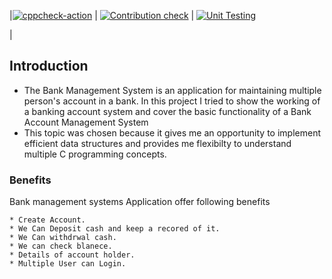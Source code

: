 



|[![cppcheck-action](https://github.com/260003/Mini_project/actions/workflows/cppcheck.yml/badge.svg)](https://github.com/260003/Mini_project/actions/workflows/cppcheck.yml) | [![Contribution check](https://github.com/260003/Mini_project/actions/workflows/gitinspector.yml/badge.svg)](https://github.com/260003/Mini_project/actions/workflows/gitinspector.yml) | [![Unit Testing](https://github.com/260003/Mini_project/actions/workflows/unitTesting.yml/badge.svg)](https://github.com/260003/Mini_project/actions/workflows/unitTesting.yml)

 |







## Introduction
 * The Bank Management System is an application for maintaining multiple person's account in a bank. In this project I tried to show the working of a banking account system and cover the basic functionality of a Bank Account Management System
 * This topic was chosen because it gives me an opportunity to implement efficient data structures and provides me flexibilty to understand multiple C programming concepts.



### Benefits
Bank management systems Application offer following benefits
    
    * Create Account.
    * We Can Deposit cash and keep a recored of it.
    * We Can withdrwal cash.
    * We can check blanece. 
    * Details of account holder.
    * Multiple User can Login.






